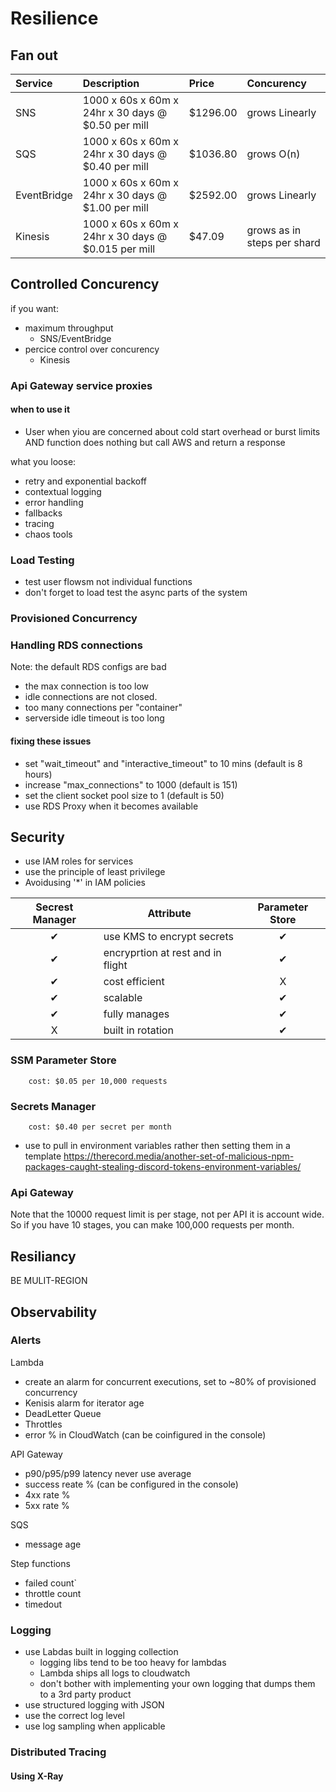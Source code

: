 # Resilience

## Fan out

|Service|Description|Price|Concurency|
|:---|:---|:---|:---|
|SNS| 1000 x 60s x 60m x 24hr x 30 days @ $0.50 per mill | $1296.00 |grows Linearly|
|SQS| 1000 x 60s x 60m x 24hr x 30 days @ $0.40 per mill | $1036.80 | grows O(n)|
|EventBridge| 1000 x 60s x 60m x 24hr x 30 days @ $1.00 per mill | $2592.00 |grows Linearly|
|Kinesis| 1000 x 60s x 60m x 24hr x 30 days @ $0.015 per mill | $47.09 |grows as in steps per shard|


## Controlled Concurency

if you want:
- maximum throughput
  - SNS/EventBridge
- percice control over concurency
  - Kinesis

### Api Gateway service proxies

#### when to use it
- User when yiou are concerned about cold start overhead or burst limits AND function does nothing but call AWS and return a response

what you loose:
- retry and exponential backoff
- contextual logging
- error handling
- fallbacks
- tracing
- chaos tools

### Load Testing

- test user flowsm not individual functions
- don't forget to load test the async parts of the system

### Provisioned Concurrency

### Handling RDS connections

Note: the default RDS configs are bad
- the max connection is too low
- idle connections are not closed.
- too many connections per "container"
- serverside idle timeout is too long

#### fixing these issues

- set "wait_timeout" and "interactive_timeout" to 10 mins (default is 8 hours)
- increase "max_connections" to 1000 (default is 151)
- set the client socket pool size to 1 (default is 50)
- use RDS Proxy when it becomes available

## Security

- use IAM roles for services
- use the principle of least privilege
- Avoidusing '*' in IAM policies

|Secrest Manager|Attribute|Parameter Store|
|:---:|---|:---:|
|✔|use KMS to encrypt secrets|✔|
|✔|encryprtion at rest and in flight|✔|
|✔|cost efficient|X|
|✔|scalable|✔|
|✔|fully manages|✔|
|X|built in rotation|✔|

### SSM Parameter Store
        cost: $0.05 per 10,000 requests


### Secrets Manager
        cost: $0.40 per secret per month

- use to pull in environment variables rather then setting them in a template
        https://therecord.media/another-set-of-malicious-npm-packages-caught-stealing-discord-tokens-environment-variables/

### Api Gateway

Note that the 10000 request limit is per stage, not per API it is account wide. So if you have 10 stages, you can make 100,000 requests per month.


## Resiliancy
BE MULIT-REGION

## Observability

### Alerts
Lambda
- create an alarm for concurrent executions, set to ~80% of provisioned concurrency
- Kenisis alarm for iterator age
- DeadLetter Queue
- Throttles
- error % in CloudWatch (can be coinfigured in the console)

API Gateway
- p90/p95/p99 latency never use average
- success reate % (can be configured in the console)
- 4xx rate %
- 5xx rate %

SQS
- message age

Step functions
- failed count`
- throttle count
- timedout 

### Logging
- use Labdas built in logging collection
  - logging libs tend to be too heavy for lambdas
  - Lambda ships all logs to cloudwatch
  - don't bother with implementing your own logging that dumps them to a 3rd party product
- use structured logging with JSON
- use the correct log level
- use log sampling when applicable
  
### Distributed Tracing

#### Using X-Ray